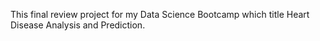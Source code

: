 This final review project for my Data Science Bootcamp which title Heart Disease Analysis and Prediction. 
